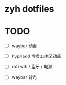 # zyh dotfiles

# TODO

- [ ] waybar 动画
- [ ] hyprland 切换工作区动画
- [ ] rofi wifi / 蓝牙 / 电源
- [ ] waybar 背光

